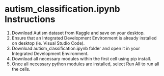 # autism_classification.ipynb Instructions

1. Download Autism dataset from Kaggle and save on your desktop.
2. Ensure that an Integrated Development Environment is already installed on desktop (ie. Visual Studio Code).
3. Download autism_classification.ipynb folder and open it in your Integrated Development Environment.
4. Download all necessary modules within the first cell using pip install.
5. Once all necessary python modules are installed, select Run All to run all the cells.
